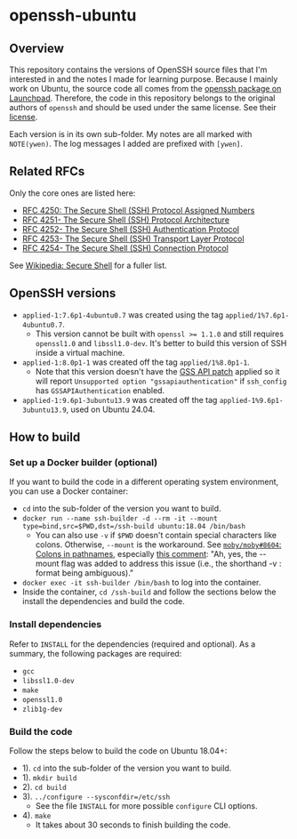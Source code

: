 # openssh-ubuntu

## Overview

This repository contains the versions of OpenSSH source files that I'm interested in and the notes I made for learning purpose. Because I mainly work on Ubuntu, the source code all comes from the [openssh package on Launchpad](https://code.launchpad.net/ubuntu/+source/openssh). Therefore, the code in this repository belongs to the original authors of `openssh` and should be used under the same license. See their [license](https://git.launchpad.net/ubuntu/+source/openssh/tree/LICENCE).

Each version is in its own sub-folder. My notes are all marked with `NOTE(ywen)`. The log messages I added are prefixed with `[ywen]`.

## Related RFCs

Only the core ones are listed here:

- [RFC 4250: The Secure Shell (SSH) Protocol Assigned Numbers](https://datatracker.ietf.org/doc/html/rfc4250)
- [RFC 4251- The Secure Shell (SSH) Protocol Architecture](https://datatracker.ietf.org/doc/html/rfc4251)
- [RFC 4252- The Secure Shell (SSH) Authentication Protocol](https://datatracker.ietf.org/doc/html/rfc4252)
- [RFC 4253- The Secure Shell (SSH) Transport Layer Protocol](https://datatracker.ietf.org/doc/html/rfc4253)
- [RFC 4254- The Secure Shell (SSH) Connection Protocol](https://datatracker.ietf.org/doc/html/rfc4254)

See [Wikipedia: Secure Shell](https://en.wikipedia.org/wiki/Secure_Shell#Standards_documentation) for a fuller list.

## OpenSSH versions

- `applied-1:7.6p1-4ubuntu0.7` was created using the tag `applied/1%7.6p1-4ubuntu0.7`.
  - This version cannot be built with `openssl >= 1.1.0` and still requires `openssl1.0` and `libssl1.0-dev`. It's better to build this version of SSH inside a virtual machine.
- `applied-1:8.0p1-1` was created off the tag `applied/1%8.0p1-1`.
  - Note that this version doesn't have the [GSS API patch](./debian/patches/gssapi.patch) applied so it will report `Unsupported option "gssapiauthentication"` if `ssh_config` has `GSSAPIAuthentication` enabled.
- `applied-1:9.6p1-3ubuntu13.9` was created off the tag `applied-1%9.6p1-3ubuntu13.9`, used on Ubuntu 24.04.

## How to build

### Set up a Docker builder (optional)

If you want to build the code in a different operating system environment, you can use a Docker container:

- `cd` into the sub-folder of the version you want to build.
- `docker run --name ssh-builder -d --rm -it --mount type=bind,src=$PWD,dst=/ssh-build ubuntu:18.04 /bin/bash`
  - You can also use `-v` if `$PWD` doesn't contain special characters like colons. Otherwise, `--mount` is the workaround. See [`moby/moby#8604`: Colons in pathnames](https://github.com/moby/moby/issues/8604), especially [this comment](https://github.com/moby/moby/issues/8604#issuecomment-332685815): "Ah, yes, the --mount flag was added to address this issue (i.e., the shorthand -v <src>:<dest> format being ambiguous)."
- `docker exec -it ssh-builder /bin/bash` to log into the container.
- Inside the container, `cd /ssh-build` and follow the sections below the install the dependencies and build the code.

### Install dependencies

Refer to `INSTALL` for the dependencies (required and optional). As a summary, the following packages are required:
- `gcc`
- `libssl1.0-dev`
- `make`
- `openssl1.0`
- `zlib1g-dev`

### Build the code

Follow the steps below to build the code on Ubuntu 18.04+:

- 1). `cd` into the sub-folder of the version you want to build.
- 1). `mkdir build`
- 2). `cd build`
- 3). `../configure --sysconfdir=/etc/ssh`
  - See the file `INSTALL` for more possible `configure` CLI options.
- 4). `make`
  - It takes about 30 seconds to finish building the code.
